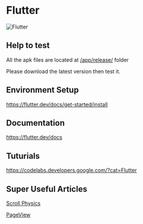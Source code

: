 # Flutter

![Flutter](https://cdn-images-1.medium.com/max/1600/1*TFZQzyVAHLVXI_wNreokGA.png)

## Help to test

All the apk files are located at [/app/release/](/app/release/) folder

Please download the latest version then test it.

## Environment Setup

https://flutter.dev/docs/get-started/install

## Documentation

https://flutter.dev/docs

## Tuturials

https://codelabs.developers.google.com/?cat=Flutter

## Super Useful Articles

[Scroll Physics](https://medium.com/flutter-community/flutter-listview-and-scrollphysics-a-detailed-look-7f0912df2754)

[PageView](https://medium.com/flutter-community/a-deep-dive-into-pageview-in-flutter-with-custom-transitions-581d9ea6dded)




